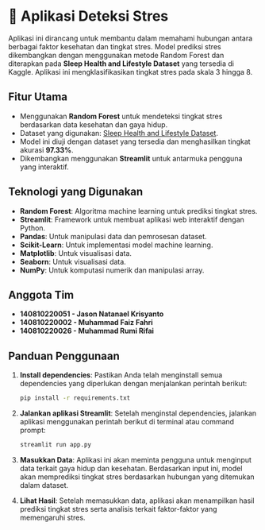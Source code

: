 # 💓 Aplikasi Deteksi Stres

Aplikasi ini dirancang untuk membantu dalam memahami hubungan antara berbagai faktor kesehatan dan tingkat stres. Model prediksi stres dikembangkan dengan menggunakan metode Random Forest dan diterapkan pada **Sleep Health and Lifestyle Dataset** yang tersedia di Kaggle. Aplikasi ini mengklasifikasikan tingkat stres pada skala 3 hingga 8.

## Fitur Utama

- Menggunakan **Random Forest** untuk mendeteksi tingkat stres berdasarkan data kesehatan dan gaya hidup.
- Dataset yang digunakan: [Sleep Health and Lifestyle Dataset](https://www.kaggle.com/datasets/uom190346a/sleep-health-and-lifestyle-dataset).
- Model ini diuji dengan dataset yang tersedia dan menghasilkan tingkat akurasi **97.33%**.
- Dikembangkan menggunakan **Streamlit** untuk antarmuka pengguna yang interaktif.

## Teknologi yang Digunakan

- **Random Forest**: Algoritma machine learning untuk prediksi tingkat stres.
- **Streamlit**: Framework untuk membuat aplikasi web interaktif dengan Python.
- **Pandas**: Untuk manipulasi data dan pemrosesan dataset.
- **Scikit-Learn**: Untuk implementasi model machine learning.
- **Matplotlib**: Untuk visualisasi data.
- **Seaborn**: Untuk visualisasi data.  
- **NumPy**: Untuk komputasi numerik dan manipulasi array.

## Anggota Tim

- **140810220051 - Jason Natanael Krisyanto**
- **140810220002 - Muhammad Faiz Fahri**
- **140810220026 - Muhammad Rumi Rifai**

## Panduan Penggunaan

1. **Install dependencies**:
   Pastikan Anda telah menginstall semua dependencies yang diperlukan dengan menjalankan perintah berikut:

   ```bash
   pip install -r requirements.txt

2. **Jalankan aplikasi Streamlit**:
   Setelah menginstal dependencies, jalankan aplikasi menggunakan perintah berikut di terminal atau command prompt:

   ```bash
   streamlit run app.py
   ```
  
3. **Masukkan Data**:
   Aplikasi ini akan meminta pengguna untuk menginput data terkait gaya hidup dan kesehatan. Berdasarkan input ini, model akan memprediksi tingkat stres berdasarkan hubungan yang ditemukan dalam dataset.

4. **Lihat Hasil**:
   Setelah memasukkan data, aplikasi akan menampilkan hasil prediksi tingkat stres serta analisis terkait faktor-faktor yang memengaruhi stres.
